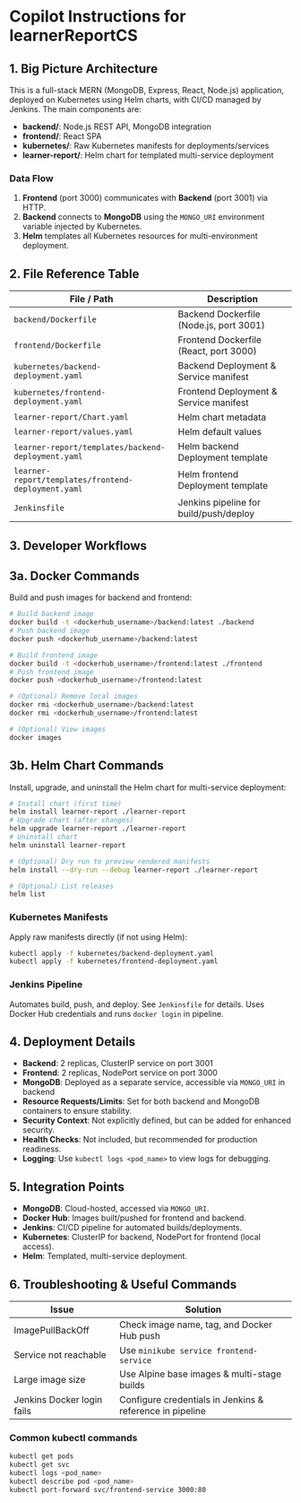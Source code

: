 
# Copilot Instructions for learnerReportCS

## 1. Big Picture Architecture
This is a full-stack MERN (MongoDB, Express, React, Node.js) application, deployed on Kubernetes using Helm charts, with CI/CD managed by Jenkins. The main components are:
- **backend/**: Node.js REST API, MongoDB integration
- **frontend/**: React SPA
- **kubernetes/**: Raw Kubernetes manifests for deployments/services
- **learner-report/**: Helm chart for templated multi-service deployment

### Data Flow
1. **Frontend** (port 3000) communicates with **Backend** (port 3001) via HTTP.
2. **Backend** connects to **MongoDB** using the `MONGO_URI` environment variable injected by Kubernetes.
3. **Helm** templates all Kubernetes resources for multi-environment deployment.

## 2. File Reference Table
| File / Path | Description |
|-------------|-------------|
| `backend/Dockerfile` | Backend Dockerfile (Node.js, port 3001) |
| `frontend/Dockerfile` | Frontend Dockerfile (React, port 3000) |
| `kubernetes/backend-deployment.yaml` | Backend Deployment & Service manifest |
| `kubernetes/frontend-deployment.yaml` | Frontend Deployment & Service manifest |
| `learner-report/Chart.yaml` | Helm chart metadata |
| `learner-report/values.yaml` | Helm default values |
| `learner-report/templates/backend-deployment.yaml` | Helm backend Deployment template |
| `learner-report/templates/frontend-deployment.yaml` | Helm frontend Deployment template |
| `Jenkinsfile` | Jenkins pipeline for build/push/deploy |

## 3. Developer Workflows

## 3a. Docker Commands
Build and push images for backend and frontend:
```bash
# Build backend image
docker build -t <dockerhub_username>/backend:latest ./backend
# Push backend image
docker push <dockerhub_username>/backend:latest

# Build frontend image
docker build -t <dockerhub_username>/frontend:latest ./frontend
# Push frontend image
docker push <dockerhub_username>/frontend:latest

# (Optional) Remove local images
docker rmi <dockerhub_username>/backend:latest
docker rmi <dockerhub_username>/frontend:latest

# (Optional) View images
docker images
```

## 3b. Helm Chart Commands
Install, upgrade, and uninstall the Helm chart for multi-service deployment:
```bash
# Install chart (first time)
helm install learner-report ./learner-report
# Upgrade chart (after changes)
helm upgrade learner-report ./learner-report
# Uninstall chart
helm uninstall learner-report

# (Optional) Dry run to preview rendered manifests
helm install --dry-run --debug learner-report ./learner-report

# (Optional) List releases
helm list
```

### Kubernetes Manifests
Apply raw manifests directly (if not using Helm):
```bash
kubectl apply -f kubernetes/backend-deployment.yaml
kubectl apply -f kubernetes/frontend-deployment.yaml
```

### Jenkins Pipeline
Automates build, push, and deploy. See `Jenkinsfile` for details. Uses Docker Hub credentials and runs `docker login` in pipeline.

## 4. Deployment Details
- **Backend**: 2 replicas, ClusterIP service on port 3001
- **Frontend**: 2 replicas, NodePort service on port 3000   
- **MongoDB**: Deployed as a separate service, accessible via `MONGO_URI` in backend
- **Resource Requests/Limits**: Set for both backend and MongoDB containers to ensure stability.
- **Security Context**: Not explicitly defined, but can be added for enhanced security.
- **Health Checks**: Not included, but recommended for production readiness.
- **Logging**: Use `kubectl logs <pod_name>` to view logs for debugging.

## 5. Integration Points
- **MongoDB**: Cloud-hosted, accessed via `MONGO_URI`.
- **Docker Hub**: Images built/pushed for frontend and backend.
- **Jenkins**: CI/CD pipeline for automated builds/deployments.
- **Kubernetes**: ClusterIP for backend, NodePort for frontend (local access).
- **Helm**: Templated, multi-service deployment.

## 6. Troubleshooting & Useful Commands
| Issue | Solution |
|-------|----------|
| ImagePullBackOff | Check image name, tag, and Docker Hub push |
| Service not reachable | Use `minikube service frontend-service` |
| Large image size | Use Alpine base images & multi-stage builds |
| Jenkins Docker login fails | Configure credentials in Jenkins & reference in pipeline |

### Common kubectl commands
```bash
kubectl get pods
kubectl get svc
kubectl logs <pod_name>
kubectl describe pod <pod_name>
kubectl port-forward svc/frontend-service 3000:80
```
